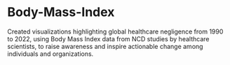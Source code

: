 # Body-Mass-Index
Created visualizations highlighting global healthcare negligence from 1990 to 2022, using Body Mass Index data from NCD studies by healthcare scientists, to raise awareness and inspire actionable change among individuals and organizations.
